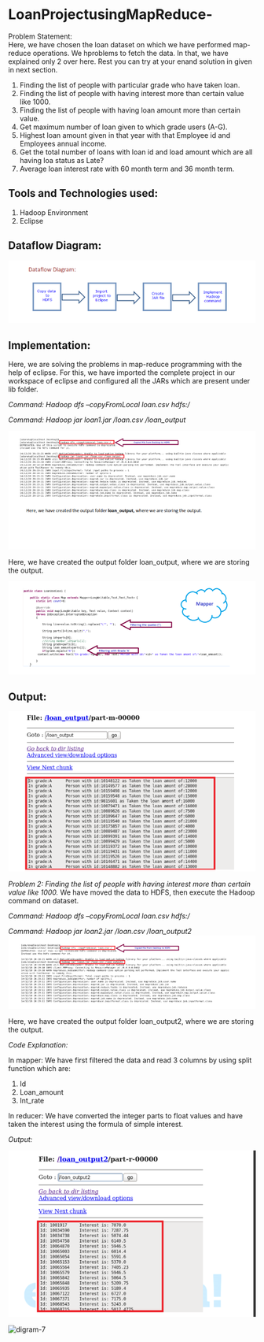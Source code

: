 # LoanProjectusingMapReduce-

Problem Statement:  
Here, we have chosen the loan dataset on which we have performed map-reduce operations. We hproblems to fetch the data. In that, we have explained only 2 over here. Rest you can try at your enand solution in given in next section. 
1. Finding the list of people with particular grade who have taken loan.
1. Finding the list of people with having interest more than certain value like 1000.
1. Finding the list of people with having loan amount more than certain value.
1. Get maximum number of loan given to which grade users (A-G).
1. Highest loan amount given in that year with that Employee id and Employees annual
   income.
1. Get the total number of loans with loan id and load amount which are all having loa
   status as Late?
1. Average loan interest rate with 60 month term and 36 month term. 

## Tools and Technologies used: 
 
1. Hadoop Environment 
1. Eclipse

## Dataflow Diagram:
![Diagram](https://github.com/Rkrahul04/blog/blob/master/loan_1.jpg)

## Implementation:

Here, we are solving the problems in map-reduce programming with the help of eclipse. For this, we 
have imported the complete project in our workspace of eclipse and configured all the JARs which
are present under lib folder. 

*Command: Hadoop dfs –copyFromLocal loan.csv hdfs:/*

*Command: Hadoop jar loan1.jar /loan.csv /loan_output*

![digram-2](https://github.com/Rkrahul04/blog/blob/master/loan_2.jpg)

Here, we have created the output folder loan_output, where we are storing the output.

![digram-3](https://github.com/Rkrahul04/blog/blob/master/loan_3.jpg)

## Output:
![digram-4](https://github.com/Rkrahul04/blog/blob/master/loan_4.jpg)

*Problem 2: Finding the list of people with having interest more than certain value like 
1000.* 
We have moved the data to HDFS, then execute the Hadoop command on dataset.

*Command: Hadoop dfs –copyFromLocal loan.csv hdfs:/*

*Command: Hadoop jar loan2.jar /loan.csv /loan_output2*
![digram-5](https://github.com/Rkrahul04/blog/blob/master/loan_5.jpg)

Here, we have created the output folder loan_output2, where we are storing the output.

*Code Explanation:*

In mapper:
We have first filtered the data and read 3 columns by using split function which are: 
1. Id
1. Loan_amount
1. Int_rate 

In reducer:
We have converted the integer parts to float values and have taken the interest using the formula of 
simple interest. 

*Output:*

![digram-6](https://github.com/Rkrahul04/blog/blob/master/loan_6.jpg?raw=true)

![digram-7](http://images.all-free-download.com/images/graphicthumb/flower_summer_flowers_yellow_flower_215887.jpg)

